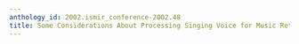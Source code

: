 ```yaml
---
anthology_id: 2002.ismir_conference-2002.48
title: Some Considerations About Processing Singing Voice for Music Retrieval
---
```

